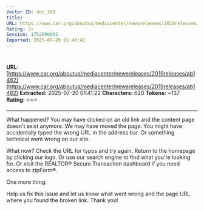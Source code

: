 ```yaml
---
Vector ID: doc_108
Title: 
URL: https://www.car.org/aboutus/mediacenter/newsreleases/2019releases/ab1482
Rating: 3⭐
Session: 1752996002
Imported: 2025-07-20 01:48:41
---
```


# 

**URL:** [https://www.car.org/aboutus/mediacenter/newsreleases/2019releases/ab1482](https://www.car.org/aboutus/mediacenter/newsreleases/2019releases/ab1482)
**Extracted:** 2025-07-20 01:41:22
**Characters:** 620
**Tokens:** ~137
**Rating:** ⭐⭐⭐

---


What happened?
You may have clicked on an old link and the content page doesn't exist anymore.
We may have moved the page.
You might have accidentally typed the wrong URL in the address bar.
Or something technical went wrong on our site.


What now?
Check the URL for typos and try again.
Return to the homepage by clicking our logo.
Or use our search engine to find what you're looking for.
Or visit the REALTOR® Secure Transaction dashboard if you need access to zipForm®.



One more thing:

Help us fix this issue and
    let us know what went wrong
   and the page URL where you found the broken link. Thank you!

